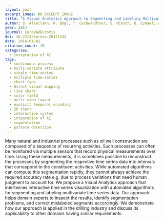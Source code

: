 ```yaml
---
layout: post
excerpt_image: NO_EXCERPT_IMAGE
title: "A Visual Analytics Approach to Segmenting and Labeling Multivariate Time Series Data"
author: B. Alsallakh, M. Bögl, T. Gschwandtner, S. Miksch, B. Esmael, A. Arnaout, G. Thonhauser & Philipp Zöllner
year: 2014
journal: EuroVA@EuroVis
doi: 10.2312/eurova.20141142
date: 2014-01-01
citation_count: 18
categories:
  - integration of AI
tags:
  - continuous process
  - multi-variate attribute
  - single time-series
  - multiple time-series
  - chart type
  - direct visual mapping
  - line chart
  - color field
  - multi-view layout
  - explicit temporal encoding
  - 2D chart
  - interactive system
  - integration of AI
  - segmentation
  - pattern detection
---
```

Many natural and industrial processes such as oil well construction are composed of a sequence of recurring activities. Such processes can often be monitored via multiple sensors that record physical measurements over time. Using these measurements, it is sometimes possible to reconstruct the processes by segmenting the respective time series data into intervals that correspond to the constituent activities. While automated algorithms can compute this segmentation rapidly, they cannot always achieve the required accuracy rate e.g. due to process variations that need human judgment to account for. We propose a Visual Analytics approach that intertwines interactive time series visualization with automated algorithms for segmenting and labeling multivariate time series data. Our approach helps domain experts to inspect the results, identify segmentation problems, and correct mislabeled segments accordingly. We demonstrate how our approach is applied in the drilling industry and discuss its applicability to other domains having similar requirements.
